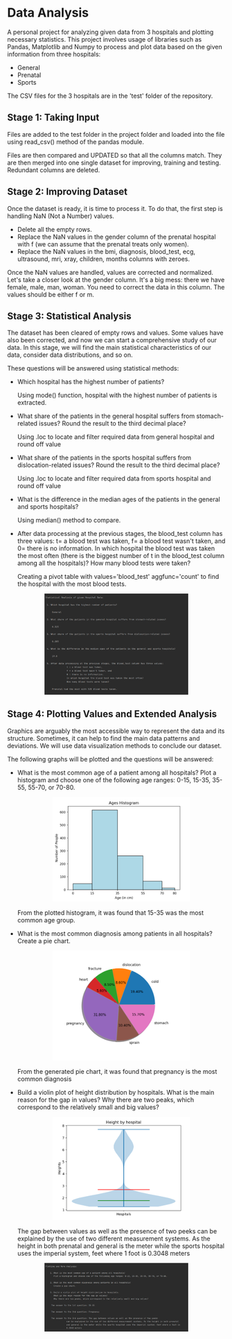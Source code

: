 # Data Analysis
A personal project for analyzing given data from 3 hospitals and plotting necessary statistics.
This project involves usage of libraries such as Pandas, Matplotlib and Numpy to process and plot data based on the given information from three hospitals:
- General
- Prenatal
- Sports

The CSV files for the 3 hospitals are in the 'test' folder of the repository.


## Stage 1: Taking Input

Files are added to the test folder in the project folder and loaded into the file using read_csv() method of the pandas module.

Files are then compared and UPDATED so that all the columns match. They are then merged into one single dataset for improving, training and testing. Redundant columns are deleted.


## Stage 2: Improving Dataset

Once the dataset is ready, it is time to process it. To do that, the first step is handling NaN (Not a Number) values. 

- Delete all the empty rows.
- Replace the NaN values in the gender column of the prenatal hospital with f (we can assume that the prenatal treats only women).
- Replace the NaN values in the bmi, diagnosis, blood_test, ecg, ultrasound, mri, xray, children, months columns with zeroes.

Once the NaN values are handled, values are corrected and normalized.
Let's take a closer look at the gender column. It's a big mess: there we have female, male, man, woman. You need to correct the data in this column. 
The values should be either f or m. 


## Stage 3: Statistical Analysis

The dataset has been cleared of empty rows and values. Some values have also been corrected, and now we can start a comprehensive study of our data.  In this stage, we will find the main statistical characteristics of our data, consider data distributions, and so on.

These questions will be answered using statistical methods:

- Which hospital has the highest number of patients?
	
    Using mode() function, hospital with the highest number of patients is extracted.

- What share of the patients in the general hospital suffers from stomach-related issues? Round the result to the third decimal place?

    Using .loc to locate and filter required data from general hospital and round off value

- What share of the patients in the sports hospital suffers from dislocation-related issues? Round the result to the third decimal place?

   Using .loc to locate and filter required data from sports hospital and round off value

- What is the difference in the median ages of the patients in the general and sports hospitals?
	
   Using median() method to compare.
	
- After data processing at the previous stages, the blood_test column has three values: t= a blood test was taken, f= a blood test wasn't taken, and 0= there is no information. In which hospital the blood test was taken the most often (there is the biggest number of t in the blood_test column among all the hospitals)? How many blood tests were taken?

   Creating a pivot table with values='blood_test' aggfunc='count' to find the hospital with the most blood tests. 

<p align="center"><img src = "./images/stats.png?raw=true" width=66%></p>


## Stage 4: Plotting Values and Extended Analysis

Graphics are arguably the most accessible way to represent the data and its structure. Sometimes, it can help to find the main data patterns and deviations. We will use data visualization methods to conclude our dataset. 

The following graphs will be plotted and the questions will be answered:

- What is the most common age of a patient among all hospitals? Plot a histogram and choose one of the following age ranges: 0-15, 15-35, 35-55, 55-70, or 70-80.
	<p align="center"><img src = "./images/age_hist.png?raw=true" width=66%></p>
	From the plotted histogram, it was found that 15-35 was the most common age group.

- What is the most common diagnosis among patients in all hospitals? Create a pie chart.
	<p align="center"><img src = "./images/pie_chart.png?raw=true" width=66%></p>
	From the generated pie chart, it was found that pregnancy is the most common diagnosis
	
- Build a violin plot of height distribution by hospitals. What is the main reason for the gap in values? Why there are two peaks, which correspond to the relatively small and big values?
	<p align="center"><img src = "./images/violin_plot.png?raw=true" width=66%></p>
	The gap between values as well as the presence of two peeks can be explained by the use of two different measurement systems. As the height in both prenatal and general is the meter while the sports hospital uses the imperial system, feet where 1 foot is 0.3048 meters

<p align="center"><img src = "./images/plot_data.png?raw=true" width=66%></p>

